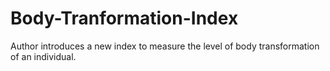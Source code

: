 # Body-Tranformation-Index
Author introduces a new index to measure the level of body transformation of an individual.  
